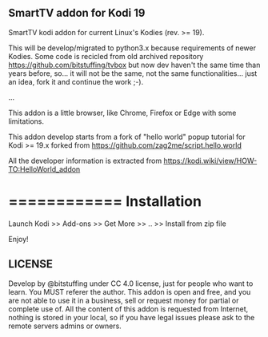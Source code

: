 ## SmartTV addon for Kodi 19

SmartTV kodi addon for current Linux's Kodies (rev. >= 19).

This will be develop/migrated to python3.x because requirements of newer Kodies.
Some code is recicled from old archived repository https://github.com/bitstuffing/tvbox
but now dev haven't the same time than years before, so... it will not be the same,
not the same functionalities... just an idea, fork it and continue the work ;-).

...

This addon is a little browser, like Chrome, Firefox or Edge with some limitations.

This addon develop starts from a fork of "hello world" popup tutorial for
Kodi >= 19.x forked from https://github.com/zag2me/script.hello.world

All the developer information is extracted from https://kodi.wiki/view/HOW-TO:HelloWorld_addon

============
Installation
============

Launch Kodi >> Add-ons >> Get More >> .. >> Install from zip file

Enjoy!

## LICENSE

Develop by @bitstuffing under CC 4.0 license, just for people who want to learn.
You MUST referer the author. This addon is open and free, and you are not able
to use it in a business, sell or request money for partial or complete use of.
All the content of this addon is requested from Internet, nothing is stored
in your local, so if you have legal issues please ask to the remote servers
admins or owners.
